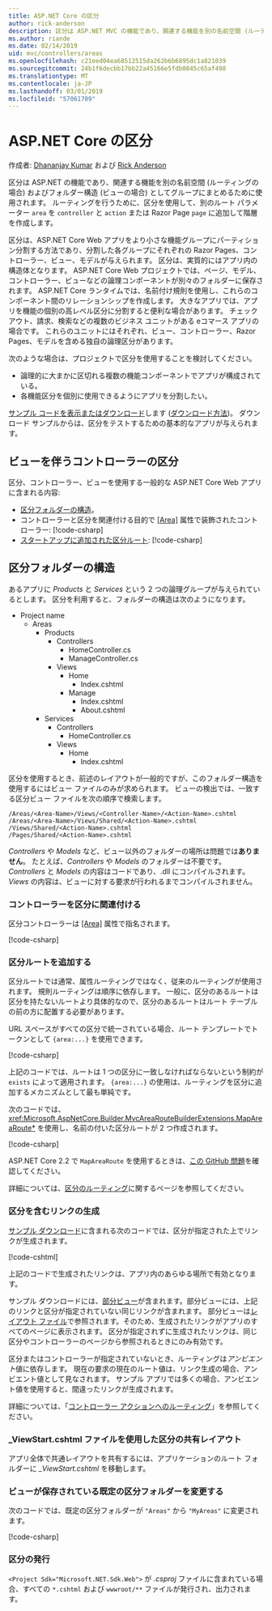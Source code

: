 ```yaml
---
title: ASP.NET Core の区分
author: rick-anderson
description: 区分は ASP.NET MVC の機能であり、関連する機能を別の名前空間 (ルーティングの場合) およびフォルダー構造 (ビューの場合) としてグループにまとめるために使用する方法を説明します。
ms.author: riande
ms.date: 02/14/2019
uid: mvc/controllers/areas
ms.openlocfilehash: c21eed04ea68512515da262b6b6895dc1a821039
ms.sourcegitcommit: 24b1f6decbb17bb22a45166e5fdb0845c65af498
ms.translationtype: MT
ms.contentlocale: ja-JP
ms.lasthandoff: 03/01/2019
ms.locfileid: "57061709"
---
```

# <a name="areas-in-aspnet-core"></a>ASP.NET Core の区分

作成者: [Dhananjay Kumar](https://twitter.com/debug_mode) および [Rick Anderson](https://twitter.com/RickAndMSFT)

区分は ASP.NET の機能であり、関連する機能を別の名前空間 (ルーティングの場合) およびフォルダー構造 (ビューの場合) としてグループにまとめるために使用されます。 ルーティングを行うために、区分を使用して、別のルート パラメーター `area` を `controller` と `action` または Razor Page `page` に追加して階層を作成します。

区分は、ASP.NET Core Web アプリをより小さな機能グループにパーティション分割する方法であり、分割した各グループにそれぞれの Razor Pages、コントローラー、ビュー、モデルが与えられます。 区分は、実質的にはアプリ内の構造体となります。 ASP.NET Core Web プロジェクトでは、ページ、モデル、コントローラー、ビューなどの論理コンポーネントが別々のフォルダーに保存されます。 ASP.NET Core ランタイムでは、名前付け規則を使用し、これらのコンポーネント間のリレーションシップを作成します。 大きなアプリでは、アプリを機能の個別の高レベル区分に分割すると便利な場合があります。 チェックアウト、請求、検索などの複数のビジネス ユニットがある eコマース アプリの場合です。 これらのユニットにはそれぞれ、ビュー、コントローラー、Razor Pages、モデルを含める独自の論理区分があります。

次のような場合は、プロジェクトで区分を使用することを検討してください。

* 論理的に大まかに区切れる複数の機能コンポーネントでアプリが構成されている。
* 各機能区分を個別に使用できるようにアプリを分割したい。

[サンプル コードを表示またはダウンロード](https://github.com/aspnet/Docs/tree/master/aspnetcore/mvc/controllers/areas/samples)します ([ダウンロード方法](xref:index#how-to-download-a-sample))。 ダウンロード サンプルからは、区分をテストするための基本的なアプリが与えられます。

## <a name="areas-for-controllers-with-views"></a>ビューを伴うコントローラーの区分

区分、コントローラー、ビューを使用する一般的な ASP.NET Core Web アプリに含まれる内容:

* [区分フォルダーの構造](#area-folder-structure)。
* コントローラーと区分を関連付ける目的で [&lbrack;Area&rbrack;](#attribute) 属性で装飾されたコントローラー: [!code-csharp[](areas/samples/MVCareas/Areas/Products/Controllers/ManageController.cs?name=snippet2)]
* [スタートアップに追加された区分ルート](#add-area-route): [!code-csharp[](areas/samples/MVCareas/Startup.cs?name=snippet2&highlight=3-6)]

## <a name="area-folder-structure"></a>区分フォルダーの構造
あるアプリに *Products* と *Services* という 2 つの論理グループが与えられているとします。 区分を利用すると、フォルダーの構造は次のようになります。

* Project name
  * Areas
    * Products
      * Controllers
        * HomeController.cs
        * ManageController.cs
      * Views
        * Home
          * Index.cshtml
        * Manage
          * Index.cshtml
          * About.cshtml
    * Services
      * Controllers
        * HomeController.cs
      * Views
        * Home
          * Index.cshtml

区分を使用するとき、前述のレイアウトが一般的ですが、このフォルダー構造を使用するにはビュー ファイルのみが求められます。 ビューの検出では、一致する区分ビュー ファイルを次の順序で検索します。

```text
/Areas/<Area-Name>/Views/<Controller-Name>/<Action-Name>.cshtml
/Areas/<Area-Name>/Views/Shared/<Action-Name>.cshtml
/Views/Shared/<Action-Name>.cshtml
/Pages/Shared/<Action-Name>.cshtml
   ```

*Controllers* や *Models* など、ビュー以外のフォルダーの場所は問題では**ありません**。 たとえば、*Controllers* や *Models* のフォルダーは不要です。 *Controllers* と *Models* の内容はコードであり、.dll にコンパイルされます。 *Views* の内容は、ビューに対する要求が行われるまでコンパイルされません。

<!-- TODO review:
The content of the *Views* isn't compiled until a request to that view has been made.

What about precompiled views? 
 -->
<a name="attribute"></a>

### <a name="associate-the-controller-with-an-area"></a>コントローラーを区分に関連付ける

区分コントローラーは [&lbrack;Area&rbrack;](xref:Microsoft.AspNetCore.Mvc.AreaAttribute) 属性で指名されます。

[!code-csharp[](areas/samples/MVCareas/Areas/Products/Controllers/ManageController.cs?highlight=5&name=snippet)]

### <a name="add-area-route"></a>区分ルートを追加する

区分ルートでは通常、属性ルーティングではなく、従来のルーティングが使用されます。 規則ルーティングは順序に依存します。 一般に、区分のあるルートは区分を持たないルートより具体的なので、区分のあるルートはルート テーブルの前の方に配置する必要があります。

URL スペースがすべての区分で統一されている場合、ルート テンプレートでトークンとして `{area:...}` を使用できます。

[!code-csharp[](areas/samples/MVCareas/Startup.cs?name=snippet&highlight=18-21)]

上記のコードでは、ルートは 1 つの区分に一致しなければならないという制約が `exists` によって適用されます。 `{area:...}` の使用は、ルーティングを区分に追加するメカニズムとして最も単純です。

次のコードでは、<xref:Microsoft.AspNetCore.Builder.MvcAreaRouteBuilderExtensions.MapAreaRoute*> を使用し、名前の付いた区分ルートが 2 つ作成されます。

[!code-csharp[](areas/samples/MVCareas/StartupMapAreaRoute.cs?name=snippet&highlight=18-27)]

ASP.NET Core 2.2 で `MapAreaRoute` を使用するときは、[この GitHub 問題](https://github.com/aspnet/AspNetCore/issues/7772)を確認してください。

詳細については、[区分のルーティング](xref:mvc/controllers/routing#areas)に関するページを参照してください。

### <a name="link-generation-with-areas"></a>区分を含むリンクの生成

[サンプル ダウンロード](https://github.com/aspnet/Docs/tree/master/aspnetcore/mvc/controllers/areas/samples)に含まれる次のコードでは、区分が指定された上でリンクが生成されます。

[!code-cshtml[](areas/samples/MVCareas/Views/Shared/_testLinksPartial.cshtml?name=snippet)]

上記のコードで生成されたリンクは、アプリ内のあらゆる場所で有効となります。

サンプル ダウンロードには、[部分ビュー](xref:mvc/views/partial)が含まれます。部分ビューには、上記のリンクと区分が指定されていない同じリンクが含まれます。 部分ビューは[レイアウト ファイル]()で参照されます。そのため、生成されたリンクがアプリのすべてのページに表示されます。 区分が指定されずに生成されたリンクは、同じ区分やコントローラーのページから参照されるときにのみ有効です。

区分またはコントローラーが指定されていないとき、ルーティングは*アンビエント*値に依存します。 現在の要求の現在のルート値は、リンク生成の場合、アンビエント値として見なされます。 サンプル アプリでは多くの場合、アンビエント値を使用すると、間違ったリンクが生成されます。

詳細については、「[コントローラー アクションへのルーティング](xref:mvc/controllers/routing)」を参照してください。

### <a name="shared-layout-for-areas-using-the-viewstartcshtml-file"></a>_ViewStart.cshtml ファイルを使用した区分の共有レイアウト

アプリ全体で共通レイアウトを共有するには、アプリケーションのルート フォルダーに *_ViewStart.cshtml* を移動します。

<!-- This section will be completed after https://github.com/aspnet/Docs/pull/10978 is merged.
<a name="arp"></a>

## Areas for Razor Pages
-->
<a name="rename"></a>

### <a name="change-default-area-folder-where-views-are-stored"></a>ビューが保存されている既定の区分フォルダーを変更する

次のコードでは、既定の区分フォルダーが `"Areas"` から `"MyAreas"` に変更されます。

[!code-csharp[](areas/samples/MVCareas/Startup2.cs?name=snippet)]

<!-- TODO review - can we delete this. Areas doesn't change publishing - right? -->
### <a name="publishing-areas"></a>区分の発行

`<Project Sdk="Microsoft.NET.Sdk.Web">` が *.csproj* ファイルに含まれている場合、すべての `*.cshtml` および `wwwroot/**` ファイルが発行され、出力されます。
